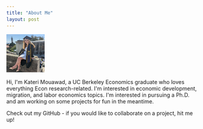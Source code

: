 ```yaml
---
title: "About Me"
layout: post
--- 
```



<img src="\assets\kat.jpg" width="100" height="100">


Hi, I'm Kateri Mouawad, a UC Berkeley Economics graduate who loves everything Econ research-related. I'm interested in economic development, migration, and labor economics topics. I'm interested in pursuing a Ph.D. and am working on some projects for fun in the meantime. 


Check out my GitHub -  if you would like to collaborate on a project, hit me up! 

